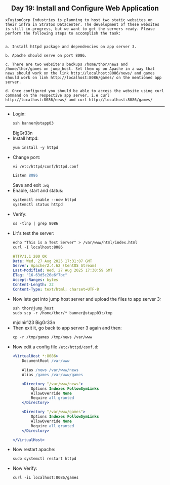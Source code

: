 ## <center> Day 19: Install and Configure Web Application

```
xFusionCorp Industries is planning to host two static websites on their infra in Stratos Datacenter. The development of these websites is still in-progress, but we want to get the servers ready. Please perform the following steps to accomplish the task:


a. Install httpd package and dependencies on app server 3.

b. Apache should serve on port 8086.

c. There are two website's backups /home/thor/news and /home/thor/games on jump_host. Set them up on Apache in a way that news should work on the link http://localhost:8086/news/ and games should work on link http://localhost:8086/games/ on the mentioned app server.

d. Once configured you should be able to access the website using curl command on the respective app server, i.e curl http://localhost:8086/news/ and curl http://localhost:8086/games/
```

---

- Login:
    ```apache
    ssh banner@stapp03
    ```
    BigGr33n
- Install httpd:
    ```apache
    yum install -y httpd
    ```
- Change port:
    ```apache
    vi /etc/httpd/conf/httpd.conf
    ```
    ```apache
    Listen 8086
    ```
    Save and exit `:wq`
- Enable, start and status:
    ```apache
    systemctl enable --now httpd
    systemctl status httpd
    ```
- Verify:
    ```apache
    ss -tlnp | grep 8086
    ```
- Lit's test the server:
    ```apache
    echo "This is a Test Server" > /var/www/html/index.html
    curl -I localhost:8086
    ```
    ```yml
    HTTP/1.1 200 OK
    Date: Wed, 27 Aug 2025 17:31:07 GMT
    Server: Apache/2.4.62 (CentOS Stream)
    Last-Modified: Wed, 27 Aug 2025 17:30:59 GMT
    ETag: "16-63d5c26e6f7bc"
    Accept-Ranges: bytes
    Content-Length: 22
    Content-Type: text/html; charset=UTF-8
    ```
<!-- - Now get the files from jump host to app server 3:
    ```apache
    scp thor@jump_host:/home/thor/news /var/www
    scp thor@jump_host:/home/thor/games /var/www
    ```
    mjolnir123 -->
- Now lets get into jump host server and upload the files to app server 3:
    ```apache
    ssh thor@jump_host
    sudo scp -r /home/thor/* banner@stapp03:/tmp
    ```
    mjolnir123
    BigGr33n
- Then exit it, go back to app server 3 again and then:
    ```apache
    cp -r /tmp/games /tmp/news /var/www
    ```
- Now edit a config file `/etc/httpd/conf.d`:
    ```apache
    <VirtualHost *:8086>
        DocumentRoot /var/www

        Alias /news /var/www/news
        Alias /games /var/www/games

        <Directory "/var/www/news">
            Options Indexes FollowSymLinks
            AllowOverride None
            Require all granted
        </Directory>

        <Directory "/var/www/games">
            Options Indexes FollowSymLinks
            AllowOverride None
            Require all granted
        </Directory>

    </VirtualHost>
    ```
- Now restart apache:
    ```apache
    sudo systemctl restart httpd
    ```
- Now Verify:
    ```apache
    curl -iL localhost:8086/games
    ```